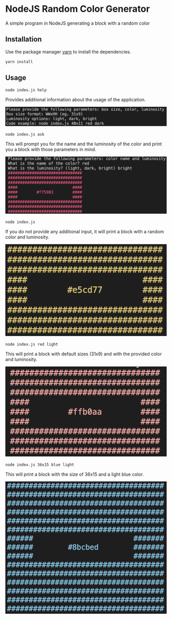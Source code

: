 # NodeJS Random Color Generator

A simple program in NodeJS generating a block with a random color

## Installation

Use the package manager [yarn](https://yarnpkg.com/) to install the dependencies.

```bash
yarn install
```

## Usage

```
node index.js help
```

Provides additional information about the usage of the application.

<img src='./img/help_feature.png' width="600">

```
node index.js ask
```

This will prompt you for the name and the luminosity of the color and print you a block with those parameters in mind.

<img src='./img/ask_feature.png' width="600">

```
node index.js
```

If you do not provide any additional input, it will print a block with a random color and luminosity.

<img src='./img/no_input.png' width="600">

```
node index.js red light
```

This will print a block with default sizes (31x9) and with the provided color and luminosity.

<img src='./img/red_square.png' width="600">

```
node index.js 36x15 blue light
```

This will print a block with the size of 36x15 and a light blue color.

<img src='./img/blue_square_with_sizes.png' width="600">
